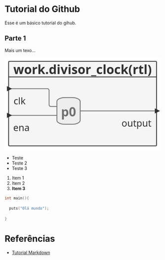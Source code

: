 # Tutorial do Github

Esse é um básico tutorial do gihub.

## Parte 1

Mais um texo...

![Divisor de clock](./figuras/divisor_clock.png)


- Teste
- Teste 2
- Teste 3


1. Item 1
2. Item 2
3. __Item 3__


```C
int main(){

  puts("Olá mundo");

}
```

# Referências

- [Tutorial Markdown](https://docs.pipz.com/central-de-ajuda/learning-center/guia-basico-de-markdown#open)
